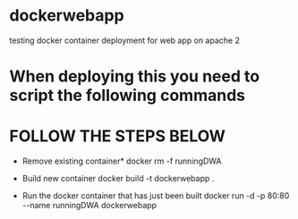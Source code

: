 # dockerwebapp
testing docker container deployment for web app on apache 2

# When deploying this you need to script the following commands

# FOLLOW THE STEPS BELOW

* Remove existing container*
docker rm -f runningDWA

* Build new container
docker build -t dockerwebapp .

* Run the docker container that has just been built
docker run -d -p 80:80 --name runningDWA dockerwebapp
